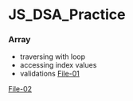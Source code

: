 # JS_DSA_Practice 

### Array
  - traversing with loop
  - accessing index values
  - validations
  [File-01](/arrayTraversing.html)
  
  [File-02](/arrayInsert.html)
